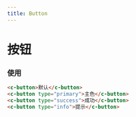 ```yaml
---
title: Button
---
```


# 按钮
<script>
export default {
  data() {
    return {
      button: '默认'
    }
  }
}
</script>

<template>
  <c-button>{{button}}</c-button>
  <c-button type="primary">主色</c-button>
  <c-button type="success">成功</c-button>
  <c-button type="info">提示</c-button>
</template>


### 使用
```html
<c-button>默认</c-button>
<c-button type="primary">主色</c-button>
<c-button type="success">成功</c-button>
<c-button type="info">提示</c-button>
```